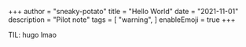 +++
author = "sneaky-potato"
title = "Hello World"
date = "2021-11-01"
description = "Pilot note"
tags = [
    "warning",
]
enableEmoji = true
+++

TIL: hugo lmao
